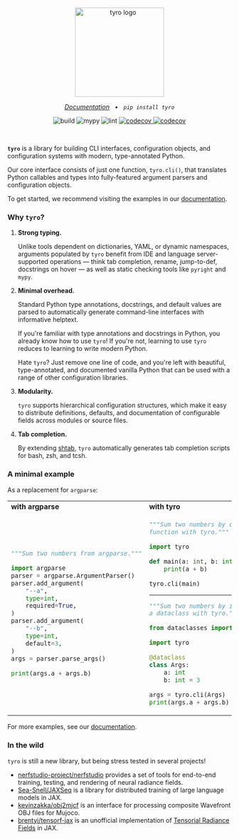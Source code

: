 <br />
<p align="center">
    <!-- Note that image URLs should all be absolute; this README will be used for both GitHub and PyPI. -->
    <picture>
        <source media="(prefers-color-scheme: dark)" srcset="https://brentyi.github.io/tyro/_static/logo-dark.svg" />
        <img alt="tyro logo" src="https://brentyi.github.io/tyro/_static/logo-light.svg" width="200px" />
    </picture>
</p>

<p align="center">
    <em><a href="https://brentyi.github.io/tyro">Documentation</a></em>
    &nbsp;&nbsp;&bull;&nbsp;&nbsp;
    <em><code>pip install tyro</code></em>
</p>

<p align="center">
    <img alt="build" src="https://github.com/brentyi/tyro/workflows/build/badge.svg" />
    <img alt="mypy" src="https://github.com/brentyi/tyro/workflows/mypy/badge.svg?branch=master" />
    <img alt="lint" src="https://github.com/brentyi/tyro/workflows/lint/badge.svg" />
    <a href="https://codecov.io/gh/brentyi/tyro">
        <img alt="codecov" src="https://codecov.io/gh/brentyi/tyro/branch/master/graph/badge.svg" />
    </a>
    <a href="https://pypi.org/project/tyro/">
        <img alt="codecov" src="https://img.shields.io/pypi/pyversions/tyro" />
    </a>
</p>

<br />

<strong><code>tyro</code></strong> is a library for building CLI interfaces,
configuration objects, and configuration systems with modern, type-annotated
Python.

Our core interface consists of just one function, `tyro.cli()`, that translates
Python callables and types into fully-featured argument parsers and
configuration objects.

To get started, we recommend visiting the examples in our
[documentation](https://brentyi.github.io/tyro).

### Why `tyro`?

1. **Strong typing.**

   Unlike tools dependent on dictionaries, YAML, or dynamic namespaces,
   arguments populated by `tyro` benefit from IDE and language server-supported
   operations — think tab completion, rename, jump-to-def, docstrings on hover —
   as well as static checking tools like `pyright` and `mypy`.

2. **Minimal overhead.**

   Standard Python type annotations, docstrings, and default values are parsed
   to automatically generate command-line interfaces with informative helptext.

   If you're familiar with type annotations and docstrings in Python, you
   already know how to use `tyro`! If you're not, learning to use `tyro` reduces
   to learning to write modern Python.

   Hate `tyro`? Just remove one line of code, and you're left with beautiful,
   type-annotated, and documented vanilla Python that can be used with a range
   of other configuration libraries.

3. **Modularity.**

   `tyro` supports hierarchical configuration structures, which make it easy to
   distribute definitions, defaults, and documentation of configurable fields
   across modules or source files.

4. **Tab completion.**

   By extending [shtab](https://github.com/iterative/shtab), `tyro`
   automatically generates tab completion scripts for bash, zsh, and tcsh.

### A minimal example

As a replacement for `argparse`:

<table align="">
<tr>
    <td><strong>with argparse</strong></td>
    <td><strong>with tyro</strong></td>
</tr>
<tr>
<td>

```python
"""Sum two numbers from argparse."""

import argparse
parser = argparse.ArgumentParser()
parser.add_argument(
    "--a",
    type=int,
    required=True,
)
parser.add_argument(
    "--b",
    type=int,
    default=3,
)
args = parser.parse_args()

print(args.a + args.b)
```

</td>
<td>

```python
"""Sum two numbers by calling a
function with tyro."""

import tyro

def main(a: int, b: int = 3) -> None:
    print(a + b)

tyro.cli(main)
```

---

```python
"""Sum two numbers by instantiating
a dataclass with tyro."""

from dataclasses import dataclass

import tyro

@dataclass
class Args:
    a: int
    b: int = 3

args = tyro.cli(Args)
print(args.a + args.b)
```

</td>
</tr>
</table>

For more examples, see our [documentation](https://brentyi.github.io/tyro).

### In the wild

`tyro` is still a new library, but being stress tested in several projects!

- [nerfstudio-project/nerfstudio](https://github.com/nerfstudio-project/nerfstudio/)
  provides a set of tools for end-to-end training, testing, and rendering of
  neural radiance fields.
- [Sea-Snell/JAXSeq](https://github.com/Sea-Snell/JAXSeq/) is a library for
  distributed training of large language models in JAX.
- [kevinzakka/obj2mjcf](https://github.com/kevinzakka/obj2mjcf) is an interface
  for processing composite Wavefront OBJ files for Mujoco.
- [brentyi/tensorf-jax](https://github.com/brentyi/tensorf-jax/) is an
  unofficial implementation of
  [Tensorial Radiance Fields](https://apchenstu.github.io/TensoRF/) in JAX.
